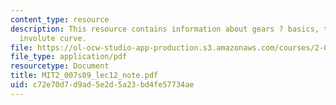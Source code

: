 ```yaml
---
content_type: resource
description: This resource contains information about gears ? basics, terminology,
  involute curve.
file: https://ol-ocw-studio-app-production.s3.amazonaws.com/courses/2-007-design-and-manufacturing-i-spring-2009/c72e70d7d9ad5e2d5a23bd4fe57734ae_MIT2_007s09_lec12_note.pdf
file_type: application/pdf
resourcetype: Document
title: MIT2_007s09_lec12_note.pdf
uid: c72e70d7-d9ad-5e2d-5a23-bd4fe57734ae
---
```

